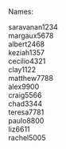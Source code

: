 Names:

saravanan1234  
margaux5678  
albert2468  
keziah1357  
cecilio4321  
clay1122  
matthew7788  
alex9900  
craig5566  
chad3344  
teresa7781  
paulo8800  
liz6611  
rachel5005  
